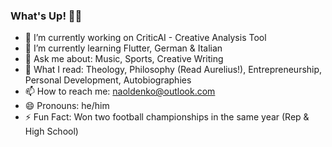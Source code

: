 ### What's Up! ✌🏽
- 🔭 I’m currently working on CriticAI - Creative Analysis Tool
- 🌱 I’m currently learning Flutter, German & Italian
- 💬 Ask me about: Music, Sports, Creative Writing
- 📖 What I read: Theology, Philosophy (Read Aurelius!), Entrepreneurship, Personal Development, Autobiographies
- 📫 How to reach me: naoldenko@outlook.com
- 😄 Pronouns: he/him
- ⚡ Fun Fact: Won two football championships in the same year (Rep & High School)
